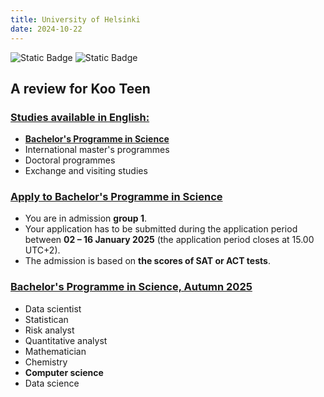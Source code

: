 ```yaml
---
title: University of Helsinki
date: 2024-10-22
---
```

![Static Badge](https://img.shields.io/badge/0ld-Camel-blue?link=https%3A%2F%2F0ldcamel.github.io%2Fblog) ![Static Badge](https://img.shields.io/badge/Camel-brightgreen?style=flat&logo=ocaml&logoColor=black&logoSize=auto&label=0ld&labelColor=abcdef&color=fedcba&cacheSeconds=3600&link=https%3A%2F%2F0ldcamel.github.io)  

## A review for Koo Teen  

### [Studies available in English:](https://www.helsinki.fi/en/admissions-and-education/international-students/studies-available-english)  
- [**Bachelor's Programme in Science**](https://www.helsinki.fi/en/admissions-and-education/apply-bachelors-and-masters-programmes/apply-bachelors-programme-science)
- International master's programmes
- Doctoral programmes
- Exchange and visiting studies

### [Apply to Bachelor's Programme in Science](https://www.helsinki.fi/en/admissions-and-education/apply-bachelors-and-masters-programmes/apply-bachelors-programme-science)  

- You are in admission **group 1**.
- Your application has to be submitted during the application period between **02 – 16 January 2025** (the application period closes at 15.00 UTC+2). 
- The admission is based on **the scores of SAT or ACT tests**.

### [Bachelor's Programme in Science, Autumn 2025](https://opintopolku.fi/konfo/en/toteutus/1.2.246.562.17.00000000000000024122)  
- Data scientist
- Statistican
- Risk analyst
- Quantitative analyst
- Mathematician
- Chemistry
- **Computer science**
- Data science
